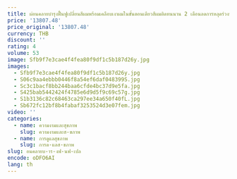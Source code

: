 ```yaml
---
title: ผ่อนคลายบํารุงฟื้นฟูเปลี่ยนสีผมพร้อมเคลือบเงาผมในขั้นตอนเดียวสีผมติดทนนาน 2 เดือนลดการหลุดร่วงของเส้นผมปลอดภัยไร้สารไฮโดรเจน Foot Spa Treatment Hydration Deep Cleansing Anti-aging น้ําแช่เท้าที่อุดมด้วยไฮโดรเจน
price: '13807.48'
price_original: '13807.48'
currency: THB
discount: ''
rating: 4
volume: 53
image: Sfb9f7e3cae4f4fea80f9df1c5b187d26y.jpg
images:
  - Sfb9f7e3cae4f4fea80f9df1c5b187d26y.jpg
  - S06c9aa4ebbb0446f8a54ef6daf048399S.jpg
  - Sc3c1bacf8bb244baa6cfde4bc37d9e5fa.jpg
  - S425bab5442424f4785e6d9d5f9c69c57g.jpg
  - S1b3136c82c68463ca297ee34a650f40fL.jpg
  - Sb672fc12bf8b4fabaf3253524d3e07fem.jpg
video: ''
categories:
  - name: ความงามและสุขภาพ
    slug: ความงามและส-ขภาพ
  - name: การดูแลสุขภาพ
    slug: การด-แลส-ขภาพ
slug: อนคลายบ-าร-งฟ-นฟ-เปล
encode: oDFO6AI
lang: th
---
```

  